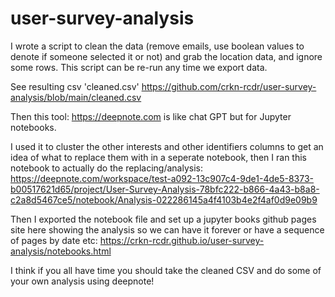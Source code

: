 # user-survey-analysis
I wrote a script to clean the data (remove emails, use boolean values to denote if someone selected it or not) and grab the location data, and ignore some rows.
This script can be re-run any time we export data.

See resulting csv 'cleaned.csv' https://github.com/crkn-rcdr/user-survey-analysis/blob/main/cleaned.csv

Then this tool: https://deepnote.com is like chat GPT but for Jupyter notebooks.

I used it to cluster the other interests and other identifiers columns to get an idea of what to replace them with in a seperate notebook, then I ran this notebook to actually do the replacing/analysis:
https://deepnote.com/workspace/test-a092-13c907c4-9de1-4de5-8373-b00517621d65/project/User-Survey-Analysis-78bfc222-b866-4a43-b8a8-c2a8d5467ce5/notebook/Analysis-022286145a4f4103b4e2f4af0d9e09b9

Then I exported the notebook file and set up a jupyter books github pages site here showing the analysis so we can have it forever or have a sequence of pages by date etc:
https://crkn-rcdr.github.io/user-survey-analysis/notebooks.html

I think if you all have time you should take the cleaned CSV and do some of your own analysis using deepnote! 
